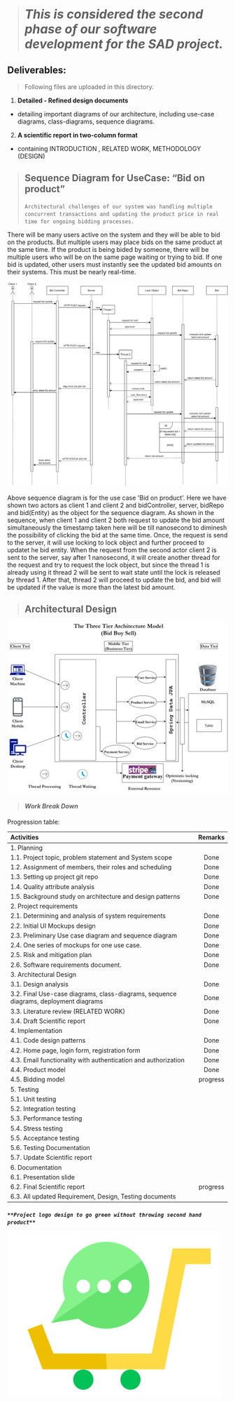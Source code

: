># _This is considered the second phase of our software development for the SAD project._


## Deliverables:

> Following files are uploaded in this directory.

1. **Detailed - Refined design documents**

- detailing important diagrams of our architecture, including use-case diagrams, class-diagrams, sequence diagrams.

2. **A scientific report in two-column format** 

- containing INTRODUCTION , RELATED WORK, METHODOLOGY (DESIGN)

>## Sequence Diagram for UseCase: “Bid on product”
>`Architectural challenges of our system was handling multiple concurrent transactions and updating the product price in real time for ongoing bidding processes.`

There will be many users active on the system and they will be able to bid on the products. But multiple users may place bids on the same product at the same time.
If the product is being bided by someone, there will be multiple users who will be on the same page waiting or trying to bid. If one bid is updated, other users must instantly see the updated bid amounts on their systems. This must be nearly real-time.


![alt](/Architectural%20Design%20Documents%20(After%20Mid%20Term)/BBS%20Sequence%20Diagram%20V2.png)

Above sequence diagram is for the use case 'Bid on product'. Here we have shown two actors as client 1 and client 2 and bidController, server, bidRepo and bid(Entity) as the object for the sequence diagram. As shown in the sequence, when client 1 and client 2 both request to update the bid amount simultaneously the timestamp taken here will be till nanosecond to diminesh the possibility of clicking the bid at the same time. Once, the request is send to the server, it will use locking to lock object and further proceed to updatet he bid entity. When the request from the second actor client 2 is sent to the server, say after 1 nanosecond, it will create another thread for the request and try to request the lock object, but since the thread 1 is already using it thread 2 will be sent to wait state until the lock is released by thread 1. After that, thread 2 will proceed to update the bid, and bid will be updated if the value is more than the latest bid amount. 

>## Architectural Design

![alt](/Architectural%20Design%20Documents%20(After%20Mid%20Term)/Architectural%20Design.png)

>#### _**Work Break Down**_
Progression table:

| Activities 	 | Remarks  |
| :----| :--: |
| 1.	Planning|   |
| 1.1. Project topic, problem statement and System scope | Done |
| 1.2. Assignment of members, their roles and scheduling | Done |
| 1.3. Setting up project git repo | Done |
| 1.4. Quality attribute analysis | Done |
| 1.5.	Background study on architecture and design patterns | Done |
| 2.	Project requirements |  |
| 2.1.	 Determining and analysis of system requirements| Done| 
| 2.2.	 Initial UI Mockups design  | Done |
| 2.3.	 Preliminary Use case diagram and sequence diagram| Done |
| 2.4.	 One series of mockups for one use case.  | Done|
| 2.5.	 Risk and mitigation plan | Done |
| 2.6.	 Software requirements document.	 | Done |
| 3.	Architectural Design |  |
| 3.1.	 Design analysis | Done |
| 3.2.	 Final Use-case diagrams, class-diagrams, sequence diagrams, deployment diagrams	 | Done |
| 3.3.	 Literature review (RELATED WORK)	 | Done |
| 3.4.	 Draft Scientific report	| Done |
| 4.	Implementation 	 |  |
| 4.1.	 Code design patterns |  Done |
| 4.2.	 Home page, login form, registration form | Done |
| 4.3.	 Email functionality with authentication and authorization| Done |
| 4.4.	 Product model 	 | Done |
| 4.5.	 Bidding model| progress |
| 5.	Testing 	 |  |
| 5.1.	 Unit testing 	 |  |
| 5.2.	 Integration testing 	 |  |
| 5.3.	 Performance testing	 |  |
| 5.4.	 Stress testing 	 |  |
| 5.5.	 Acceptance testing	 |  |
| 5.6.	 Testing Documentation	 |  |
| 5.7.	 Update Scientific report	 |  |
| 6.	Documentation 	 |  |
| 6.1.	 Presentation slide	  |  |
| 6.2.	 Final Scientific report	 | progress |
| 6.3.	 All updated Requirement, Design, Testing documents	 |  |

#### _`**Project logo design to go green without throwing second hand product**`_
![alt](logo.png)

